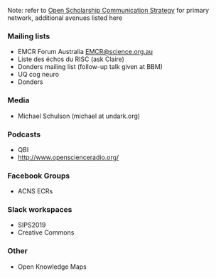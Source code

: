 Note: refer to [Open Scholarship Communication Strategy](https://github.com/Open-Scholarship-Strategy/site/edit/master/Communication_Strategy.md) for primary network, additional avenues listed here

### Mailing lists
* EMCR Forum Australia EMCR@science.org.au
* Liste des échos du RISC (ask Claire)
* Donders mailing list (follow-up talk given at BBM)
* UQ cog neuro
* Donders 

### Media
* Michael Schulson (michael at undark.org)

### Podcasts
* QBI
* http://www.openscienceradio.org/

### Facebook Groups
* ACNS ECRs

### Slack workspaces
* SIPS2019 
* Creative Commons 

### Other
* Open Knowledge Maps 

